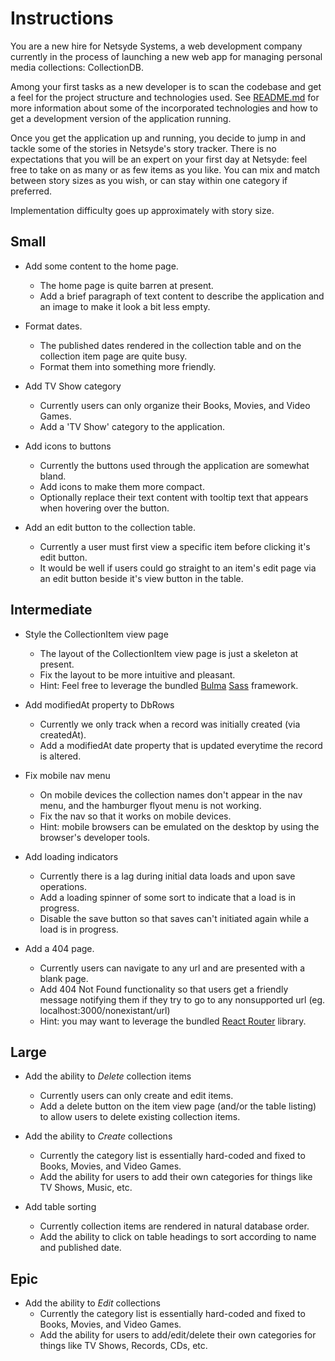 # Instructions

You are a new hire for Netsyde Systems, a web development company currently in the process of launching a new web app for managing personal media collections: CollectionDB.  

Among your first tasks as a new developer is to scan the codebase and get a feel for the project structure and technologies used.  See [README.md](./README.md) for more information about some of the incorporated technologies and how to get a development version of the application running. 

Once you get the application up and running, you decide to jump in and tackle some of the stories in Netsyde's story tracker.  There is no expectations that you will be an expert on your first day at Netsyde: feel free to take on as many or as few items as you like.  You can mix and match between story sizes as you wish, or can stay within one category if preferred.  

Implementation difficulty goes up approximately with story size.  

## Small

- Add some content to the home page. 
  - The home page is quite barren at present.  
  - Add a brief paragraph of text content to describe the application and an image to make it look a bit less empty. 

- Format dates. 
  - The published dates rendered in the collection table and on the collection item page are quite busy.  
  - Format them into something more friendly. 

- Add TV Show category
  - Currently users can only organize their Books, Movies, and Video Games. 
  - Add a 'TV Show' category to the application. 

- Add icons to buttons
  - Currently the buttons used through the application are somewhat bland. 
  - Add icons to make them more compact. 
  - Optionally replace their text content with tooltip text that appears when hovering over the button. 

- Add an edit button to the collection table. 
  - Currently a user must first view a specific item before clicking it's edit button. 
  - It would be well if users could go straight to an item's edit page via an edit button beside it's view button in the table. 

## Intermediate

- Style the CollectionItem view page
  - The layout of the CollectionItem view page is just a skeleton at present. 
  - Fix the layout to be more intuitive and pleasant. 
  - Hint: Feel free to leverage the bundled [Bulma] [Sass] framework. 

- Add modifiedAt property to DbRows
  - Currently we only track when a record was initially created (via createdAt). 
  - Add a modifiedAt date property that is updated everytime the record is altered. 

- Fix mobile nav menu
  - On mobile devices the collection names don't appear in the nav menu, and the hamburger flyout menu is not working. 
  - Fix the nav so that it works on mobile devices. 
  - Hint: mobile browsers can be emulated on the desktop by using the browser's developer tools. 

- Add loading indicators
  - Currently there is a lag during initial data loads and upon save operations. 
  - Add a loading spinner of some sort to indicate that a load is in progress.
  - Disable the save button so that saves can't initiated again while a load is in progress. 

- Add a 404 page. 
  - Currently users can navigate to any url and are presented with a blank page. 
  - Add 404 Not Found functionality so that users get a friendly message notifying them if they try to go to any nonsupported url (eg. localhost:3000/nonexistant/url) 
  - Hint: you may want to leverage the bundled [React Router] library. 


## Large

- Add the ability to *Delete* collection items
  - Currently users can only create and edit items.
  - Add a delete button on the item view page (and/or the table listing) to allow users to delete existing collection items. 

- Add the ability to *Create* collections 
  - Currently the category list is essentially hard-coded and fixed to Books, Movies, and Video Games. 
  - Add the ability for users to add their own categories for things like TV Shows, Music, etc. 

- Add table sorting
  - Currently collection items are rendered in natural database order. 
  - Add the ability to click on table headings to sort according to name and published date. 


## Epic

- Add the ability to *Edit* collections
  - Currently the category list is essentially hard-coded and fixed to Books, Movies, and Video Games. 
  - Add the ability for users to add/edit/delete their own categories for things like TV Shows, Records, CDs, etc. 


[Node.js]: https://nodejs.org/en/
[TypeScript]: https://www.typescriptlang.org/
[Create React App]: https://create-react-app.dev/
[React]: https://reactjs.org/
[React Router]: https://reactrouter.com/
[Jest]: https://jestjs.io/
[Toast UI Calendar]: https://ui.toast.com/tui-calendar/
[React Datepicker]: https://reactdatepicker.com/
[Bulma]: https://bulma.io/
[Sass]: https://sass-lang.com/
[React Datepicker]: https://reactdatepicker.com/